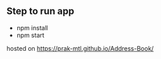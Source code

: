 
## Step to run app

- npm install
- npm start



hosted on https://prak-mtl.github.io/Address-Book/
